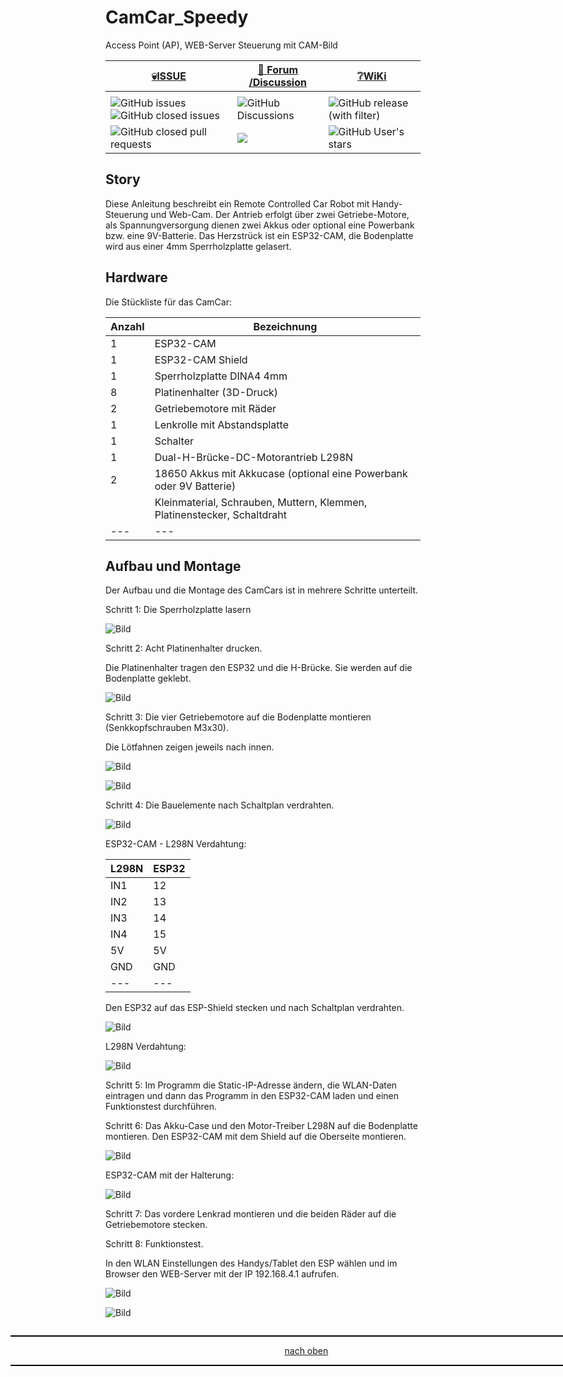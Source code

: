 <a name="oben"></a>

# CamCar_Speedy
Access Point (AP), WEB-Server Steuerung mit CAM-Bild


<div align="center">

  |[:skull:ISSUE](https://github.com/frankyhub/CamCar_Speedy_AP/issues?q=is%3Aissue)|[:speech_balloon: Forum /Discussion](https://github.com/frankyhub/CamCar_Speedy_AP/discussions)|[:grey_question:WiKi](https://github.com/frankyhub/CamCar_Speedy_AP/wiki)|
|--|--|--|
| | | |
|![GitHub issues](https://img.shields.io/github/issues/frankyhub/CamCar_Speedy_AP)![GitHub closed issues](https://img.shields.io/github/issues-closed/frankyhub/CamCar_Speedy_AP)|![GitHub Discussions](https://img.shields.io/github/discussions/frankyhub/CamCar_Speedy_AP)|![GitHub release (with filter)](https://img.shields.io/github/v/release/frankyhub/CamCar_Speedy_AP)|
|![GitHub closed pull requests](https://img.shields.io/github/issues-pr-closed/finaldie/skull.svg)[](https://github.com/frankyhub/CamCar_Speedy_AP/pulls)|[<img src="https://img.shields.io/github/license/finaldie/skull.svg">](https://github.com/frankyhub/CamCar_Speedy_AP/blob/main/LICENSE.md)| ![GitHub User's stars](https://img.shields.io/github/stars/frankyhub)|
</div>




## Story

Diese Anleitung beschreibt ein Remote Controlled Car Robot mit Handy-Steuerung und Web-Cam. Der Antrieb erfolgt über zwei Getriebe-Motore, als Spannungversorgung dienen zwei Akkus oder optional eine Powerbank bzw. eine 9V-Batterie. Das Herzstrück ist ein ESP32-CAM, die Bodenplatte wird aus einer 4mm Sperrholzplatte gelasert.

## Hardware

Die Stückliste für das CamCar:

| Anzahl | Bezeichnung | 
| -------- | -------- | 
|  1 |  ESP32-CAM  |
|  1 |  ESP32-CAM Shield  |
| 1  |  Sperrholzplatte DINA4 4mm |
|  8 |  Platinenhalter (3D-Druck)  |
| 2  |  Getriebemotore mit Räder  |
| 1  |  Lenkrolle mit Abstandsplatte  |
| 1  | Schalter   |
| 1  |  Dual-H-Brücke-DC-Motorantrieb L298N  |
| 2  |  18650 Akkus mit Akkucase (optional eine Powerbank oder 9V Batterie)  |
|   |  Kleinmaterial, Schrauben, Muttern, Klemmen, Platinenstecker, Schaltdraht  |
| ---  | ---    |




## Aufbau und Montage

Der Aufbau und die Montage des CamCars ist in mehrere Schritte unterteilt.

Schritt 1: Die Sperrholzplatte lasern

![Bild](pic/Speedy01.png)

Schritt 2: Acht Platinenhalter drucken.

Die Platinenhalter tragen den ESP32 und die H-Brücke. Sie werden auf die Bodenplatte geklebt.

![Bild](pic/Speedy02.png)

Schritt 3: Die vier Getriebemotore auf die Bodenplatte montieren (Senkkopfschrauben M3x30).

Die Lötfahnen zeigen jeweils nach innen.

![Bild](pic/Speedy03.png)

![Bild](pic/Speedy04.png)

Schritt 4: Die Bauelemente nach Schaltplan verdrahten.

![Bild](pic/Speedy05.png)

ESP32-CAM - L298N Verdahtung:

| L298N  | ESP32 | 
| -------- | -------- | 
| IN1	  |   12 |
| IN2	  | 13   |
| IN3	  |  14  |
|  IN4	 |  15  |
| 5V	  |   5V	 |
| GND  |  GND  |
| ---  |  ---  |



Den ESP32 auf das ESP-Shield stecken und nach Schaltplan verdrahten.

![Bild](pic/Speedy06.png)


L298N Verdahtung:

![Bild](pic/Speedy07.png)

Schritt 5: Im Programm die Static-IP-Adresse ändern, die WLAN-Daten eintragen und dann das Programm in den ESP32-CAM laden und einen Funktionstest durchführen.

Schritt 6: Das Akku-Case und den Motor-Treiber L298N auf die Bodenplatte montieren. Den ESP32-CAM mit dem Shield auf die Oberseite montieren.

![Bild](pic/Speedy08.png)


ESP32-CAM mit der Halterung:

![Bild](pic/Speedy09.jpg)


Schritt 7: Das vordere Lenkrad montieren und die beiden Räder auf die Getriebemotore stecken.

Schritt 8: Funktionstest.

 In den WLAN Einstellungen des Handys/Tablet den ESP wählen und im Browser den WEB-Server mit der IP 192.168.4.1 aufrufen.

![Bild](pic/Speedy10.png)

![Bild](pic/Speedy11.png)

<div style="position:absolute; left:2cm; ">   
<ol class="breadcrumb" style="border-top: 2px solid black;border-bottom:2px solid black; height: 45px; width: 900px;"> <p align="center"><a href="#oben">nach oben</a></p></ol>
</div> 










